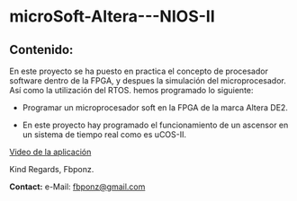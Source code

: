 # microSoft-Altera---NIOS-II

## Contenido:
En este proyecto se ha puesto en practica el concepto de procesador software dentro de la FPGA, y despues la simulación del microprocesador. Así como la utilización del RTOS. hemos programado lo siguiente:

- Programar un microprocesador soft en la FPGA de la marca Altera DE2.

- En este proyecto hay programado el funcionamiento de un ascensor en un sistema de tiempo real como es uCOS-II.

[Video de la aplicación](https://www.youtube.com/watch?v=zANU1Rv_bM0)

Kind Regards, Fbponz.

**Contact:** e-Mail: fbponz@gmail.com
